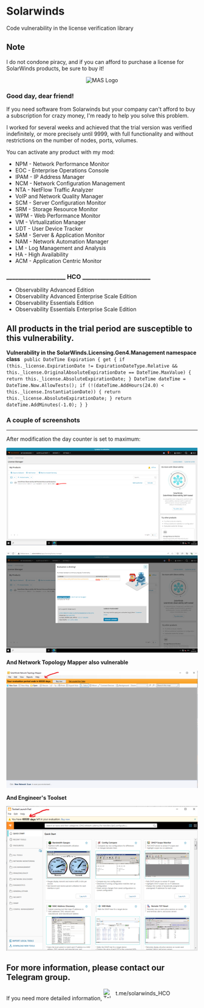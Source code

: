 # Solarwinds
Code vulnerability in the license verification library

<h2>Note</h2>
I do not condone piracy, and if you can afford to purchase a license for SolarWinds products, be sure to buy it!

<p align="center"><img src="https://upload.wikimedia.org/wikipedia/commons/7/76/Official_SolarWinds_Logo.svg" alt="MAS Logo"></p>

<h3>Good day, dear friend!</h3>
<P>If you need software from Solarwinds but your company can't afford to buy a subscription for crazy money, I'm ready to help you solve this problem.</P>

<P>I worked for several weeks and achieved that the trial version was verified indefinitely, or more precisely until 9999, with full functionality and without restrictions on the number of nodes, ports, volumes.</P>

You can activate any product with my mod:
<ul>
<li>NPM - Network Performance Monitor</li>
<li>EOC - Enterprise Operations Console</li>
<li>IPAM - IP Address Manager</li>
<li>NCM - Network Configuration Management</li>
<li>NTA - NetFlow Traffic Analyzer</li>
<li>VoIP and Network Quality Manager</li>
<li>SCM - Server Configuration Monitor</li>
<li>SRM - Storage Resource Monitor</li>
<li>WPM - Web Performance Monitor</li>
<li>VM - Virtualization Manager</li>
<li>UDT - User Device Tracker</li>
<li>SAM - Server & Application Monitor</li>
<li>NAM - Network Automation Manager</li>
<li>LM - Log Management and Analysis</li>
<li>HA - High Availability</li>
<li>ACM - Application Centric Monitor</li>
</ul>

<h3>____________________ HCO _______________________</h3>
<ul>
<li>Observability Advanced Edition</li>
<li>Observability Advanced Enterprise Scale Edition</li>
<li>Observability Essentials Edition</li>
<li>Observability Essentials Enterprise Scale Edition</li>
</ul>

<h2>All products in the trial period are susceptible to this vulnerability.</h2>

<b>Vulnerability in the SolarWinds.Licensing.Gen4.Management namespace class</b>
<code>
		public DateTime Expiration
		{
			get
			{
				if (this._license.ExpirationDate != ExpirationDateType.Relative && this._license.OriginalAbsoluteExpirationDate == DateTime.MaxValue)
				{
					return this._license.AbsoluteExpirationDate;
				}
				DateTime dateTime = DateTime.Now.AllowTests();
				if (!(dateTime.AddHours(24.0) < this._license.InstantiationDate))
				{
					return this._license.AbsoluteExpirationDate;
				}
				return dateTime.AddMinutes(-1.0);
			}
		}
</code> 

<H3>A couple of screenshots</H3>
<hr>
After modification the day counter is set to maximum:

<p align="center"><img src="https://github.com/ShoutDown/Solarwinds/blob/main/scr-1.png"></p>

<p align="center"><img src="https://github.com/ShoutDown/Solarwinds/blob/main/scr-2.png"></p>

<b>And Network Topology Mapper also vulnerable</b>

<p align="center"><img src="https://github.com/ShoutDown/Solarwinds/blob/main/NTM.png"></p>

<b>And Engineer's Toolset</b>
<p align="center"><img src="https://raw.githubusercontent.com/ShoutDown/Solarwinds/refs/heads/main/Toolset.png"></p>

<H2>For more information, please contact our Telegram group.</H2>
If you need more detailed information, <a href="https://t.me/solarwinds_HCO"
   target="_blank"
   rel="noopener noreferrer"
   style="display:inline-flex;align-items:center;gap:8px;text-decoration:none;color:inherit;">
  <img src="https://upload.wikimedia.org/wikipedia/commons/thumb/8/82/Telegram_logo.svg/250px-Telegram_logo.svg.png"
       alt="Telegram"
       width="24"
       height="24"
       style="display:block;">
  <span>t.me/solarwinds_HCO</span>
</a>
